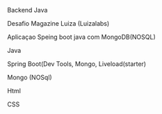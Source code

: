 Backend Java  

Desafio Magazine Luiza (Luizalabs)

Aplicaçao Speing boot java com MongoDB(NOSQL)

Java

Spring Boot(Dev Tools, Mongo, Liveload(starter)

Mongo (NOSql)

Html

CSS


